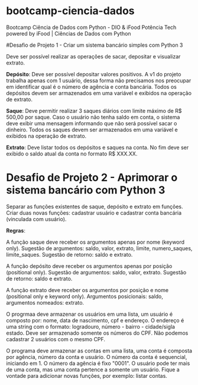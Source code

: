 # bootcamp-ciencia-dados
Bootcamp Ciência de Dados com Python - DIO &amp; iFood
Potência Tech powered by iFood | Ciências de Dados com Python

#Desafio de Projeto 1 -  Criar um sistema bancário simples com Python 3

  Deve ser possível realizar as operações de sacar, depositar e visualizar extrato.

  **Depósito**: Deve ser possível depositar valores positivos. A v1 do projeto trabalha apenas com 1 usuário, dessa forma não precisamos nos preocupar em identificar qual é o número de agência e conta bancária. Todos os depósitos devem ser armazenados em uma variável e exibidos na operação de extrato.

  **Saque**: Deve permitir realizar 3 saques diários com limite máximo de R$ 500,00 por saque. Caso o usuário não tenha saldo em conta, o sistema deve exibir uma mensagem informando que não será possível sacar o dinheiro. Todos os saques devem ser armazenados em uma variável e exibidos na operação de extrato.

  **Extrato**: Deve listar todos os depósitos e saques na conta. No fim deve ser exibido o saldo atual da conta no formato R$ XXX.XX.
  
# Desafio de Projeto 2 - Aprimorar o sistema bancário com Python 3

  Separar as funções existentes de saque, depósito e extrato em funções. Criar duas novas funções: cadastrar usuário e cadastrar conta bancária (vinculada com usuário).

  **Regras**:
  
  A função saque deve receber os argumentos apenas por nome (keyword only). Sugestão de argumentos: saldo, valor, extrato, limite, numero_saques, limite_saques. Sugestão de retorno: saldo e extrato.

  A função depósito deve receber os argumentos apenas por posição (positional only). Sugestão de argumentos: saldo, valor, extrato. Sugestão de retorno: saldo e extrato.

  A função extrato deve receber os argumentos por posição e nome (positional only e keyword only). Argumentos posicionais: saldo, argumentos nomeados: extrato.

  O progrmaa deve armazenar os usuários em uma lista, um usuário é composto por: nome, data de nascimento, cpf e endereço. O endereço é uma string com o formato: logradouro, número - bairro - cidade/sigla estado. Deve ser armazenado somente os números do CPF. Não podemos cadastrar 2 usuários com o mesmo CPF.
  
  O programa deve armazenar as contas em uma lista, uma conta é composta por agência, número da conta e usuário. O número da conta é sequencial, iniciando em 1. O número da agência é fixo "0001". O usuário pode ter mais de uma conta, mas uma conta pertence a somente um usuário. Fique a vontade para adicionar novas funções, por exemplo: listar contas.
  
  
